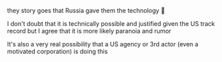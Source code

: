 they story goes that Russia gave them the technology 🤷

I don't doubt that it is technically possible and justified given the US track record but I agree that it is more likely paranoia and rumor

It's also a very real possibility that a US agency or 3rd actor (even a motivated corporation) is doing this
